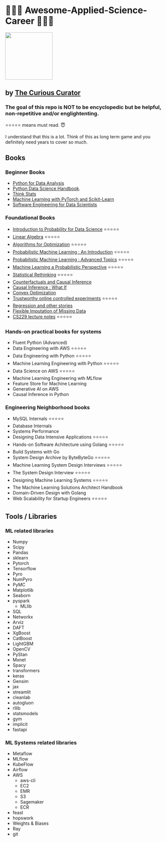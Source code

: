 # 🚀🚀🚀 Awesome-Applied-Science-Career 🚀🚀🚀

<img src="https://s3.ap-south-1.amazonaws.com/thecuriouscurator.in-wp-media/wp-content/uploads/2024/02/24132521/Curious-Curator-logos_transparent-crop.png" width="150"/> 

## by [The Curious Curator](https://thecuriouscurator.in/course/ultimate-machine-learning-course/)

### The goal of this repo is NOT to be encyclopedic but be helpful, non-repetitive and/or englightenting. 

⭐⭐⭐⭐⭐ means must read. 😇

I understand that this is a lot. Think of this as long term game and you definitely need years to cover so much.


## Books
### Beginner Books
- [Python for Data Analysis](https://wesmckinney.com/book/)
- [Python Data Science Handbook](https://jakevdp.github.io/PythonDataScienceHandbook/).
- [Think Stats](https://greenteapress.com/wp/think-stats-2e/)
- [Machine Learning with PyTorch and Scikit-Learn](https://github.com/rasbt/machine-learning-book)
- [Software Engineering for Data Scientists](https://github.com/catherinenelson1/SEforDS/tree/main)

### Foundational Books
- [Introduction to Probability for Data Science](https://probability4datascience.com/) ⭐⭐⭐⭐⭐
- [Linear Algebra](https://www.amazon.in/Linear-Algebra-Applications-Gilbert-Strang/dp/8131501728/) ⭐⭐⭐⭐⭐
- [Algorithms for Optimization](https://www.amazon.in/Algorithms-Optimization-Press-Mykel-Kochenderfer/dp/0262039427/) ⭐⭐⭐⭐⭐
- [Probabilistic Machine Learning : An Introduction](https://probml.github.io/pml-book/book1.html) ⭐⭐⭐⭐⭐
- [Probabilistic Machine Learning : Advanced Topics](https://probml.github.io/pml-book/book2.html) ⭐⭐⭐⭐⭐
- [Machine Learning a Probabilistic Perspective](https://probml.github.io/pml-book/book0.html) ⭐⭐⭐⭐⭐
- [Statistical Rethinking](https://www.amazon.in/Statistical-Rethinking-Bayesian-Examples-Chapman/dp/036713991X/) ⭐⭐⭐⭐⭐
- [Counterfactuals and Causal Inference](https://www.amazon.in/Counterfactuals-Causal-Inference-Principles-Analytical/dp/1107694167/)
- [Causal Inference : What If](https://www.hsph.harvard.edu/miguel-hernan/causal-inference-book/)
- [Convex Optimization](https://web.stanford.edu/~boyd/cvxbook/)
- [Trustworthy online controlled experiments](https://www.amazon.in/Trustworthy-Online-Controlled-Experiments-Practical/dp/1108724264/) ⭐⭐⭐⭐⭐
- [Regression and other stories](https://www.amazon.in/Regression-Stories-Analytical-Methods-Research/dp/1107676517/)
- [Flexible Imputation of Missing Data](https://www.amazon.in/Flexible-Imputation-Missing-Interdisciplinary-Statistics/dp/1032178639/)
- [CS229 lecture notes](https://cs229.stanford.edu/lectures-spring2022/main_notes.pdf) ⭐⭐⭐⭐⭐

### Hands-on practical books for systems
- Fluent Python (Advanced)
- Data Engineering with AWS ⭐⭐⭐⭐⭐
- Data Engineering with Python ⭐⭐⭐⭐⭐
- Machine Learning Engineering with Python ⭐⭐⭐⭐⭐
- Data Science on AWS ⭐⭐⭐⭐⭐
- Machine Learning Engineering wth MLflow
- Feature Store for Machine Learning
- Generative AI on AWS
- Causal Inference in Python

### Engineering Neighborhood books
- MySQL Internals ⭐⭐⭐⭐⭐
- Database Internals
- Systems Performance
- Designing Data Intensive Applications ⭐⭐⭐⭐⭐
- Hands-on Software Achitecture using Golang ⭐⭐⭐⭐⭐
- Build Systems with Go
- System Design Archive by ByteByteGo ⭐⭐⭐⭐⭐
- Machine Learning System Design Interviews ⭐⭐⭐⭐⭐
- The System Design Interview ⭐⭐⭐⭐⭐
- Designing Machine Learning Systems ⭐⭐⭐⭐⭐
- The Machine Learning Solutions Architect Handbook
- Domain-Driven Design with Golang
- Web Scalability for Startup Engineers ⭐⭐⭐⭐⭐

## Tools / Libraries
### ML related libraries
- Numpy
- Scipy
- Pandas
- sklearn
- Pytorch
- Tensorflow
- Pyro
- NumPyro
- PyMC
- Matplotlib
- Seaborn
- pyspark
  - MLlib  
- SQL
- Networkx
- Arviz
- DAFT
- XgBoost
- CatBoost
- LightGBM
- OpenCV
- PyStan
- Mxnet
- Spacy
- transformers
- keras
- Gensim
- jax
- streamlit
- cleanlab
- autogluon
- rllib
- statsmodels
- gym
- implicit
- fastapi

### ML Systems related libraries
- Metaflow
- MLflow
- KubeFlow
- Airflow
- AWS
  - aws-cli
  - EC2
  - EMR
  - S3
  - Sagemaker
  - ECR
- feast
- hopswork
- Weights & Biases
- Ray
- git
